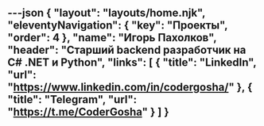 ---json
{
  "layout": "layouts/home.njk",
  "eleventyNavigation": {
    "key": "Проекты",
    "order": 4
  },
  "name": "Игорь Пахолков",
  "header": "Старший backend разработчик на C# .NET и Python",
  "links": [
    {
    "title": "LinkedIn",
    "url": "https://www.linkedin.com/in/codergosha/"
    },
    {
    "title": "Telegram",
    "url": "https://t.me/CoderGosha"
    }
  ]
}
---

